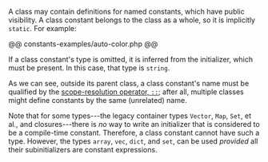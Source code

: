 A class may contain definitions for named constants, which have public visibility.  A class constant belongs to the class 
as a whole, so it is implicitly `static`.  For example:

@@ constants-examples/auto-color.php @@

If a class constant's type is omitted, it is inferred from the initializer, which must be present. In this case, that type is `string`.

As we can see, outside its parent class, a class constant's name must be qualified by the 
[scope-resolution operator, `::`](../expressions-and-operators/scope-resolution.md); after all, multiple classes might define 
constants by the same (unrelated) name.

Note that for some types---the legacy container types `Vector`, `Map`, `Set`, et al., and closures---there is *no* way to write an initializer that 
is considered to be a compile-time constant. Therefore, a class constant cannot have such a type. However, the types `array`, `vec`, `dict`, and 
`set`, can be used *provided* all their subinitializers are constant expressions.
